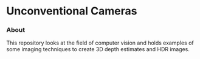 # Unconventional Cameras

### About
This repository looks at the field of computer vision and holds examples of some imaging techniques to create 3D depth estimates and HDR images.
